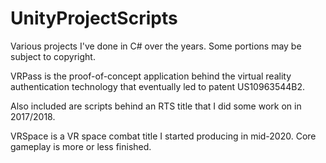 # UnityProjectScripts
Various projects I've done in C# over the years. Some portions may be subject to copyright.

VRPass is the proof-of-concept application behind the virtual reality authentication technology that eventually led to patent US10963544B2.

Also included are scripts behind an RTS title that I did some work on in 2017/2018.

VRSpace is a VR space combat title I started producing in mid-2020. Core gameplay is more or less finished.
